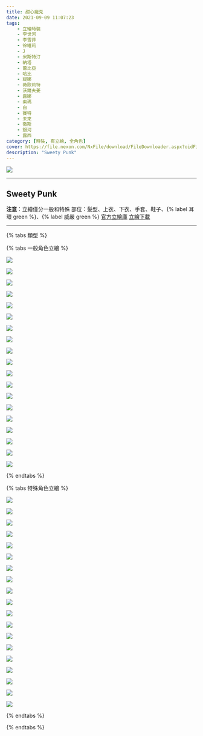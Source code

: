 ```yaml
---
title: 甜心龐克
date: 2021-09-09 11:07:23
tags:
    - 立繪時裝
    - 李世河
    - 李雪菲
    - 徐維莉
    - J
    - 米斯特汀
    - 納塔
    - 蕾比亞
    - 哈比
    - 緹娜
    - 薇歐莉特
    - 沃爾夫姜
    - 露娜
    - 索瑪
    - 白
    - 賽特
    - 未來
    - 徹斯
    - 銀河
    - 露西
category: [時裝, 有立繪, 全角色]
cover: https://file.nexon.com/NxFile/download/FileDownloader.aspx?oidFile=4620737202442219795
description: "Sweety Punk"
---
```


![](https://file.nexon.com/NxFile/download/FileDownloader.aspx?oidFile=4620737202442219795)

---
## Sweety Punk

**注意**：立繪僅分一般和特殊
部位：髮型、上衣、下衣、手套、鞋子、{% label 耳環 green %}、{% label 威嚴 green %} 
[官方立繪庫](https://closers.nexon.com/Pds/FanSiteKit)
[立繪下載](https://closers.vod.nexoncdn.co.kr/site/fansitekit/Closers_FansiteKit_spunk_210909.zip)

---

{% tabs 類型 %}
<!-- tab 一般立繪-->
{% tabs 一般角色立繪 %}
<!-- tab 李世河(Seha)-->
![](https://i.imgur.com/aufAMj5.jpg)
<!-- endtab -->
<!-- tab 李雪菲(Seulbi)-->
![](https://i.imgur.com/HD3rhjs.jpg)
<!-- endtab -->
<!-- tab 徐維莉(Yuri)-->
![](https://i.imgur.com/WR5ylkO.jpg)
<!-- endtab -->
<!-- tab J-->
![](https://i.imgur.com/6UhIPsR.jpg)
<!-- endtab -->
<!-- tab 米斯特汀(Tein)-->
![](https://i.imgur.com/oguBB5G.jpg)
<!-- endtab -->
<!-- tab 納塔(Nata)-->
![](https://i.imgur.com/5Vs2OVh.jpg)
<!-- endtab -->
<!-- tab 蕾比雅(Levia)-->
![](https://i.imgur.com/99tPUIw.jpg)
<!-- endtab -->
<!-- tab 哈比(Harpy)-->
![](https://i.imgur.com/gU9Ptvj.jpg)
<!-- endtab -->
<!-- tab 緹娜(Tina)-->
![](https://i.imgur.com/DQcqtaP.jpg)
<!-- endtab -->
<!-- tab 薇歐莉特(Violet)-->
![](https://i.imgur.com/Dew0JIK.jpg)
<!-- endtab -->
<!-- tab 沃爾夫姜(Wolfgang)-->
![](https://i.imgur.com/6HzCOnu.jpg)
<!-- endtab -->
<!-- tab 露娜(Luna)-->
![](https://i.imgur.com/qhcsBbs.jpg)
<!-- endtab -->
<!-- tab 索瑪(Soma)-->
![](https://i.imgur.com/aFoXDzU.jpg)
<!-- endtab -->
<!-- tab 白(Bai)-->
![](https://i.imgur.com/YqAFXqe.jpg)
<!-- endtab -->
<!-- tab 賽特(Seth)-->
![](https://i.imgur.com/lkwST8n.jpg)
<!-- endtab -->
<!-- tab 未來(Mirae)-->
![](https://i.imgur.com/bdbI6Qa.jpg)
<!-- endtab -->
<!-- tab 徹斯(Chulsoo)-->
![](https://i.imgur.com/4O00Igq.jpg)
<!-- endtab -->
<!-- tab 銀河(Eunha)-->
![](https://i.imgur.com/celFGAx.jpg)
<!-- endtab -->
<!-- tab 露西(Lucy)-->
![](https://i.imgur.com/0fHvjjH.jpg)
<!-- endtab -->
{% endtabs %}
<!-- endtab -->

<!-- tab 特殊立繪-->
{% tabs 特殊角色立繪 %}
<!-- tab 李世河(Seha)-->
![](https://i.imgur.com/EPvgjoO.jpg)
<!-- endtab -->
<!-- tab 李雪菲(Seulbi)-->
![](https://i.imgur.com/ZWXiW8a.jpg)
<!-- endtab -->
<!-- tab 徐維莉(Yuri)-->
![](https://i.imgur.com/q4m1iPB.jpg)
<!-- endtab -->
<!-- tab J-->
![](https://i.imgur.com/jzCGVJA.jpg)
<!-- endtab -->
<!-- tab 米斯特汀(Tein)-->
![](https://i.imgur.com/W7x7Z8g.jpg)
<!-- endtab -->
<!-- tab 納塔(Nata)-->
![](https://i.imgur.com/nsIRHfK.jpg)
<!-- endtab -->
<!-- tab 蕾比雅(Levia)-->
![](https://i.imgur.com/bYDLjom.jpg)
<!-- endtab -->
<!-- tab 哈比(Harpy)-->
![](https://i.imgur.com/JqoMPcq.jpg)
<!-- endtab -->
<!-- tab 緹娜(Tina)-->
![](https://i.imgur.com/aWw66vf.jpg)
<!-- endtab -->
<!-- tab 薇歐莉特(Violet)-->
![](https://i.imgur.com/cCZdKn0.jpg)
<!-- endtab -->
<!-- tab 沃爾夫姜(Wolfgang)-->
![](https://i.imgur.com/GAteZFk.jpg)
<!-- endtab -->
<!-- tab 露娜(Luna)-->
![](https://i.imgur.com/jHCBGdD.jpg)
<!-- endtab -->
<!-- tab 索瑪(Soma)-->
![](https://i.imgur.com/lT3319y.jpg)
<!-- endtab -->
<!-- tab 白(Bai)-->
![](https://i.imgur.com/f1BXbfX.jpg)
<!-- endtab -->
<!-- tab 賽特(Seth)-->
![](https://i.imgur.com/2J0llBw.jpg)
<!-- endtab -->
<!-- tab 未來(Mirae)-->
![](https://i.imgur.com/aQbFhOY.jpg)
<!-- endtab -->
<!-- tab 徹斯(Chulsoo)-->
![](https://i.imgur.com/qiRomrJ.jpg)
<!-- endtab -->
<!-- tab 銀河(Eunha)-->
![](https://i.imgur.com/Q0qEu65.jpg)
<!-- endtab -->
<!-- tab 露西(Lucy)-->
![](https://i.imgur.com/abuBSqZ.jpg)
<!-- endtab -->
{% endtabs %}
<!-- endtab -->
{% endtabs %}
